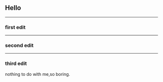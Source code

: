 ## Hello
-----
### first edit
-----
### second edit
-----
### third edit
nothing to do with me,so boring. 
